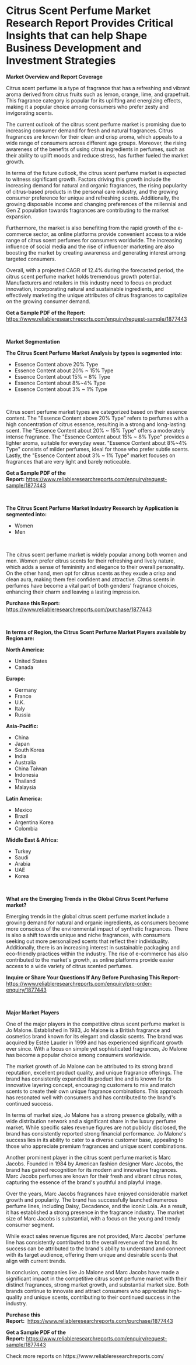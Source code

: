 <p><h1>Citrus Scent Perfume Market Research Report Provides Critical Insights that can help Shape Business Development and Investment Strategies</h1></p><p><strong>Market Overview and Report Coverage</strong></p>
<p><p>Citrus scent perfume is a type of fragrance that has a refreshing and vibrant aroma derived from citrus fruits such as lemon, orange, lime, and grapefruit. This fragrance category is popular for its uplifting and energizing effects, making it a popular choice among consumers who prefer zesty and invigorating scents.</p><p>The current outlook of the citrus scent perfume market is promising due to increasing consumer demand for fresh and natural fragrances. Citrus fragrances are known for their clean and crisp aroma, which appeals to a wide range of consumers across different age groups. Moreover, the rising awareness of the benefits of using citrus ingredients in perfumes, such as their ability to uplift moods and reduce stress, has further fueled the market growth.</p><p>In terms of the future outlook, the citrus scent perfume market is expected to witness significant growth. Factors driving this growth include the increasing demand for natural and organic fragrances, the rising popularity of citrus-based products in the personal care industry, and the growing consumer preference for unique and refreshing scents. Additionally, the growing disposable income and changing preferences of the millennial and Gen Z population towards fragrances are contributing to the market expansion.</p><p>Furthermore, the market is also benefiting from the rapid growth of the e-commerce sector, as online platforms provide convenient access to a wide range of citrus scent perfumes for consumers worldwide. The increasing influence of social media and the rise of influencer marketing are also boosting the market by creating awareness and generating interest among targeted consumers.</p><p>Overall, with a projected CAGR of 12.4% during the forecasted period, the citrus scent perfume market holds tremendous growth potential. Manufacturers and retailers in this industry need to focus on product innovation, incorporating natural and sustainable ingredients, and effectively marketing the unique attributes of citrus fragrances to capitalize on the growing consumer demand.</p></p>
<p><strong>Get a Sample PDF of the Report:</strong> <a href="https://www.reliableresearchreports.com/enquiry/request-sample/1877443">https://www.reliableresearchreports.com/enquiry/request-sample/1877443</a></p>
<p>&nbsp;</p>
<p><strong>Market Segmentation</strong></p>
<p><strong>The Citrus Scent Perfume Market Analysis by types is segmented into:</strong></p>
<p><ul><li>Essence Content above 20% Type</li><li>Essence Content about 20% ~ 15% Type</li><li>Essence Content about 15% ~ 8% Type</li><li>Essence Content about 8%~4% Type</li><li>Essence Content about 3% ~ 1% Type</li></ul></p>
<p>&nbsp;</p>
<p><p>Citrus scent perfume market types are categorized based on their essence content. The "Essence Content above 20% Type" refers to perfumes with a high concentration of citrus essence, resulting in a strong and long-lasting scent. The "Essence Content about 20% ~ 15% Type" offers a moderately intense fragrance. The "Essence Content about 15% ~ 8% Type" provides a lighter aroma, suitable for everyday wear. "Essence Content about 8%~4% Type" consists of milder perfumes, ideal for those who prefer subtle scents. Lastly, the "Essence Content about 3% ~ 1% Type" market focuses on fragrances that are very light and barely noticeable.</p></p>
<p><strong>Get a Sample PDF of the Report:</strong>&nbsp;<a href="https://www.reliableresearchreports.com/enquiry/request-sample/1877443">https://www.reliableresearchreports.com/enquiry/request-sample/1877443</a></p>
<p>&nbsp;</p>
<p><strong>The Citrus Scent Perfume Market Industry Research by Application is segmented into:</strong></p>
<p><ul><li>Women</li><li>Men</li></ul></p>
<p>&nbsp;</p>
<p><p>The citrus scent perfume market is widely popular among both women and men. Women prefer citrus scents for their refreshing and lively nature, which adds a sense of femininity and elegance to their overall personality. On the other hand, men opt for citrus scents as they exude a crisp and clean aura, making them feel confident and attractive. Citrus scents in perfumes have become a vital part of both genders' fragrance choices, enhancing their charm and leaving a lasting impression.</p></p>
<p><strong>Purchase this Report:</strong>&nbsp; <a href="https://www.reliableresearchreports.com/purchase/1877443">https://www.reliableresearchreports.com/purchase/1877443</a></p>
<p>&nbsp;</p>
<p><strong>In terms of Region, the Citrus Scent Perfume Market Players available by Region are:</strong></p>
<p>
    <p> <strong> North America: </strong>
        <ul>
            <li>United States</li>
            <li>Canada</li>
        </ul>
        </p> 
    <p> <strong> Europe: </strong>
        <ul>
            <li>Germany</li>
            <li>France</li>
            <li>U.K.</li>
            <li>Italy</li>
            <li>Russia</li>
        </ul>
        </p> 
    <p> <strong> Asia-Pacific: </strong>
        <ul>
            <li>China</li>
            <li>Japan</li>
            <li>South Korea</li>
            <li>India</li>
            <li>Australia</li>
            <li>China Taiwan</li>
            <li>Indonesia</li>
            <li>Thailand</li>
            <li>Malaysia</li>
        </ul>
        </p> 
    <p> <strong> Latin America: </strong>
        <ul>
            <li>Mexico</li>
            <li>Brazil</li>
            <li>Argentina Korea</li>
            <li>Colombia</li>
        </ul>
        </p> 
    <p> <strong> Middle East & Africa: </strong>
        <ul>
            <li>Turkey</li>
            <li>Saudi</li>
            <li>Arabia</li>
            <li>UAE</li>
            <li>Korea</li>
        </ul>
    </p>
    </p>
<p>&nbsp;</p>
<p><strong>What are the Emerging Trends in the Global Citrus Scent Perfume market?</strong></p>
<p><p>Emerging trends in the global citrus scent perfume market include a growing demand for natural and organic ingredients, as consumers become more conscious of the environmental impact of synthetic fragrances. There is also a shift towards unique and niche fragrances, with consumers seeking out more personalized scents that reflect their individuality. Additionally, there is an increasing interest in sustainable packaging and eco-friendly practices within the industry. The rise of e-commerce has also contributed to the market's growth, as online platforms provide easier access to a wide variety of citrus scented perfumes.</p></p>
<p><strong>Inquire or Share Your Questions If Any Before Purchasing This Report</strong>- <a href="https://www.reliableresearchreports.com/enquiry/pre-order-enquiry/1877443">https://www.reliableresearchreports.com/enquiry/pre-order-enquiry/1877443</a></p>
<p>&nbsp;</p>
<p><strong>Major Market Players</strong></p>
<p><p>One of the major players in the competitive citrus scent perfume market is Jo Malone. Established in 1983, Jo Malone is a British fragrance and cosmetics brand known for its elegant and classic scents. The brand was acquired by Estée Lauder in 1999 and has experienced significant growth ever since. With a focus on simple yet sophisticated fragrances, Jo Malone has become a popular choice among consumers worldwide. </p><p>The market growth of Jo Malone can be attributed to its strong brand reputation, excellent product quality, and unique fragrance offerings. The brand has consistently expanded its product line and is known for its innovative layering concept, encouraging customers to mix and match scents to create their own unique fragrance combinations. This approach has resonated well with consumers and has contributed to the brand's continued success. </p><p>In terms of market size, Jo Malone has a strong presence globally, with a wide distribution network and a significant share in the luxury perfume market. While specific sales revenue figures are not publicly disclosed, the brand has consistently reported strong financial performance. Jo Malone's success lies in its ability to cater to a diverse customer base, appealing to those who appreciate premium fragrances and unique scent combinations.</p><p>Another prominent player in the citrus scent perfume market is Marc Jacobs. Founded in 1984 by American fashion designer Marc Jacobs, the brand has gained recognition for its modern and innovative fragrances. Marc Jacobs perfumes are known for their fresh and vibrant citrus notes, capturing the essence of the brand's youthful and playful image.</p><p>Over the years, Marc Jacobs fragrances have enjoyed considerable market growth and popularity. The brand has successfully launched numerous perfume lines, including Daisy, Decadence, and the iconic Lola. As a result, it has established a strong presence in the fragrance industry. The market size of Marc Jacobs is substantial, with a focus on the young and trendy consumer segment.</p><p>While exact sales revenue figures are not provided, Marc Jacobs' perfume line has consistently contributed to the overall revenue of the brand. Its success can be attributed to the brand's ability to understand and connect with its target audience, offering them unique and desirable scents that align with current trends.</p><p>In conclusion, companies like Jo Malone and Marc Jacobs have made a significant impact in the competitive citrus scent perfume market with their distinct fragrances, strong market growth, and substantial market size. Both brands continue to innovate and attract consumers who appreciate high-quality and unique scents, contributing to their continued success in the industry.</p></p>
<p><strong>Purchase this Report:</strong>&nbsp;&nbsp;<a href="https://www.reliableresearchreports.com/purchase/1877443">https://www.reliableresearchreports.com/purchase/1877443</a></p>
<p></p>
<p><strong>Get a Sample PDF of the Report:</strong>&nbsp;<a href="https://www.reliableresearchreports.com/enquiry/request-sample/1877443">https://www.reliableresearchreports.com/enquiry/request-sample/1877443</a></p>
<p>Check more reports on https://www.reliableresearchreports.com/</p>